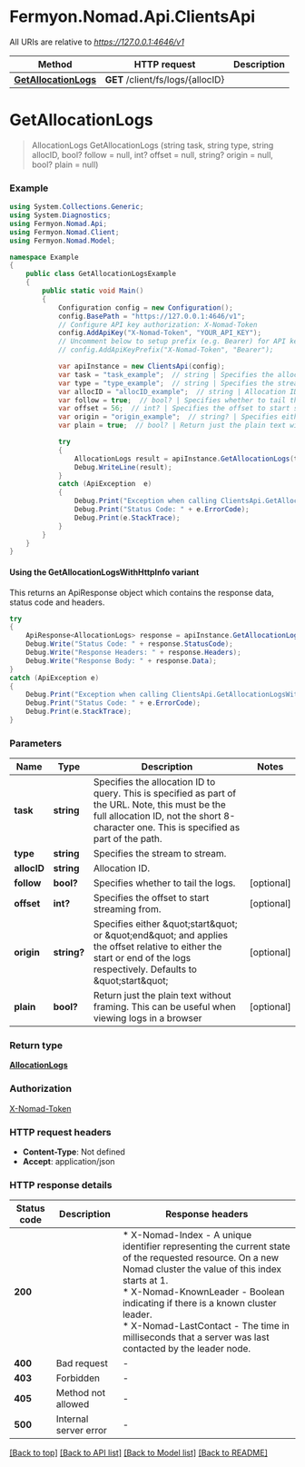 # Fermyon.Nomad.Api.ClientsApi

All URIs are relative to *https://127.0.0.1:4646/v1*

| Method | HTTP request | Description |
|--------|--------------|-------------|
| [**GetAllocationLogs**](ClientsApi.md#getallocationlogs) | **GET** /client/fs/logs/{allocID} |  |

<a id="getallocationlogs"></a>
# **GetAllocationLogs**
> AllocationLogs GetAllocationLogs (string task, string type, string allocID, bool? follow = null, int? offset = null, string? origin = null, bool? plain = null)



### Example
```csharp
using System.Collections.Generic;
using System.Diagnostics;
using Fermyon.Nomad.Api;
using Fermyon.Nomad.Client;
using Fermyon.Nomad.Model;

namespace Example
{
    public class GetAllocationLogsExample
    {
        public static void Main()
        {
            Configuration config = new Configuration();
            config.BasePath = "https://127.0.0.1:4646/v1";
            // Configure API key authorization: X-Nomad-Token
            config.AddApiKey("X-Nomad-Token", "YOUR_API_KEY");
            // Uncomment below to setup prefix (e.g. Bearer) for API key, if needed
            // config.AddApiKeyPrefix("X-Nomad-Token", "Bearer");

            var apiInstance = new ClientsApi(config);
            var task = "task_example";  // string | Specifies the allocation ID to query. This is specified as part of the URL. Note, this must be the full allocation ID, not the short 8-character one. This is specified as part of the path.
            var type = "type_example";  // string | Specifies the stream to stream.
            var allocID = "allocID_example";  // string | Allocation ID.
            var follow = true;  // bool? | Specifies whether to tail the logs. (optional) 
            var offset = 56;  // int? | Specifies the offset to start streaming from. (optional) 
            var origin = "origin_example";  // string? | Specifies either \"start\" or \"end\" and applies the offset relative to either the start or end of the logs respectively. Defaults to \"start\" (optional) 
            var plain = true;  // bool? | Return just the plain text without framing. This can be useful when viewing logs in a browser (optional) 

            try
            {
                AllocationLogs result = apiInstance.GetAllocationLogs(task, type, allocID, follow, offset, origin, plain);
                Debug.WriteLine(result);
            }
            catch (ApiException  e)
            {
                Debug.Print("Exception when calling ClientsApi.GetAllocationLogs: " + e.Message);
                Debug.Print("Status Code: " + e.ErrorCode);
                Debug.Print(e.StackTrace);
            }
        }
    }
}
```

#### Using the GetAllocationLogsWithHttpInfo variant
This returns an ApiResponse object which contains the response data, status code and headers.

```csharp
try
{
    ApiResponse<AllocationLogs> response = apiInstance.GetAllocationLogsWithHttpInfo(task, type, allocID, follow, offset, origin, plain);
    Debug.Write("Status Code: " + response.StatusCode);
    Debug.Write("Response Headers: " + response.Headers);
    Debug.Write("Response Body: " + response.Data);
}
catch (ApiException e)
{
    Debug.Print("Exception when calling ClientsApi.GetAllocationLogsWithHttpInfo: " + e.Message);
    Debug.Print("Status Code: " + e.ErrorCode);
    Debug.Print(e.StackTrace);
}
```

### Parameters

| Name | Type | Description | Notes |
|------|------|-------------|-------|
| **task** | **string** | Specifies the allocation ID to query. This is specified as part of the URL. Note, this must be the full allocation ID, not the short 8-character one. This is specified as part of the path. |  |
| **type** | **string** | Specifies the stream to stream. |  |
| **allocID** | **string** | Allocation ID. |  |
| **follow** | **bool?** | Specifies whether to tail the logs. | [optional]  |
| **offset** | **int?** | Specifies the offset to start streaming from. | [optional]  |
| **origin** | **string?** | Specifies either \&quot;start\&quot; or \&quot;end\&quot; and applies the offset relative to either the start or end of the logs respectively. Defaults to \&quot;start\&quot; | [optional]  |
| **plain** | **bool?** | Return just the plain text without framing. This can be useful when viewing logs in a browser | [optional]  |

### Return type

[**AllocationLogs**](AllocationLogs.md)

### Authorization

[X-Nomad-Token](../README.md#X-Nomad-Token)

### HTTP request headers

 - **Content-Type**: Not defined
 - **Accept**: application/json


### HTTP response details
| Status code | Description | Response headers |
|-------------|-------------|------------------|
| **200** |  |  * X-Nomad-Index - A unique identifier representing the current state of the requested resource. On a new Nomad cluster the value of this index starts at 1. <br>  * X-Nomad-KnownLeader - Boolean indicating if there is a known cluster leader. <br>  * X-Nomad-LastContact - The time in milliseconds that a server was last contacted by the leader node. <br>  |
| **400** | Bad request |  -  |
| **403** | Forbidden |  -  |
| **405** | Method not allowed |  -  |
| **500** | Internal server error |  -  |

[[Back to top]](#) [[Back to API list]](../README.md#documentation-for-api-endpoints) [[Back to Model list]](../README.md#documentation-for-models) [[Back to README]](../README.md)

